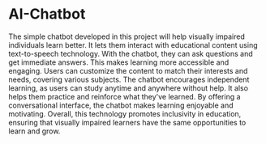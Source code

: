 # AI-Chatbot
The simple chatbot developed in this project will help visually impaired individuals learn better. It lets them interact with educational content using text-to-speech technology. With the chatbot, they can ask questions and get immediate answers. This makes learning more accessible and engaging. Users can customize the content to match their interests and needs, covering various subjects. The chatbot encourages independent learning, as users can study anytime and anywhere without help. It also helps them practice and reinforce what they've learned. By offering a conversational interface, the chatbot makes learning enjoyable and motivating. Overall, this technology promotes inclusivity in education, ensuring that visually impaired learners have the same opportunities to learn and grow.
